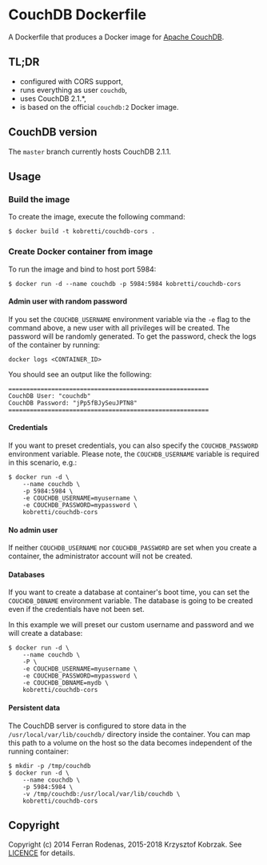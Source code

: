 # CouchDB Dockerfile

A Dockerfile that produces a Docker image for [Apache CouchDB](http://couchdb.apache.org/).

## TL;DR

  - configured with CORS support,
  - runs everything as user `couchdb`,
  - uses CouchDB 2.1.*,
  - is based on the official `couchdb:2` Docker image.

## CouchDB version

The `master` branch currently hosts CouchDB 2.1.1.

## Usage

### Build the image

To create the image, execute the following command:

```
$ docker build -t kobretti/couchdb-cors .
```

### Create Docker container from image

To run the image and bind to host port 5984:

```
$ docker run -d --name couchdb -p 5984:5984 kobretti/couchdb-cors
```

#### Admin user with random password

If you set the `COUCHDB_USERNAME` environment variable via the `-e` flag to the command above,
a new user with all privileges will be created.  The password will be randomly generated.
To get the password, check the logs of the container by running:

```
docker logs <CONTAINER_ID>
```

You should see an output like the following:

```
========================================================
CouchDB User: "couchdb"
CouchDB Password: "jPp5fBJySeuJPTN8"
========================================================
```

#### Credentials

If you want to preset credentials, you can also specify the `COUCHDB_PASSWORD` environment
variable.  Please note, the `COUCHDB_USERNAME` variable is required in this scenario, e.g.:

```
$ docker run -d \
    --name couchdb \
    -p 5984:5984 \
    -e COUCHDB_USERNAME=myusername \
    -e COUCHDB_PASSWORD=mypassword \
    kobretti/couchdb-cors
```

#### No admin user

If neither `COUCHDB_USERNAME` nor `COUCHDB_PASSWORD` are set when you create a container,
the administrator account will not be created.

#### Databases

If you want to create a database at container's boot time, you can set the `COUCHDB_DBNAME`
environment variable.  The database is going to be created even if the credentials have not been set.

In this example we will preset our custom username and password and we will create a database:

```
$ docker run -d \
    --name couchdb \
    -P \
    -e COUCHDB_USERNAME=myusername \
    -e COUCHDB_PASSWORD=mypassword \
    -e COUCHDB_DBNAME=mydb \
    kobretti/couchdb-cors
```

#### Persistent data

The CouchDB server is configured to store data in the `/usr/local/var/lib/couchdb/` directory
 inside the container. You can map this path to a volume on the host so the data becomes
 independent of the running container:

```
$ mkdir -p /tmp/couchdb
$ docker run -d \
    --name couchdb \
    -p 5984:5984 \
    -v /tmp/couchdb:/usr/local/var/lib/couchdb \
    kobretti/couchdb-cors
```

## Copyright

Copyright (c) 2014 Ferran Rodenas, 2015-2018 Krzysztof Kobrzak.
See [LICENCE](https://github.com/chris-kobrzak/docker-couchdb/blob/master/LICENCE) for details.
